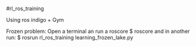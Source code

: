 #rl_ros_training

Using ros indigo + Gym


Frozen problem:
Open a terminal an run a roscore
$ roscore
and in another run:
$ rosrun rl_ros_training learning_frozen_lake.py 


